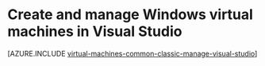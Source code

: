 <properties
    pageTitle="Create and manage Windows VMs in Visual Studio | Azure"
    description="Learn to use Visual Studio to create and manage Azure VMs running Windows"
    services="visual-studio-online,virtual-machines-windows"
    documentationcenter="na"
    author="TomArcher"
    manager="timlt"
    editor="" />
<tags
    ms.assetid="54232365-34dd-42e0-a65f-8de62735d09b"
    ms.service="virtual-machines-windows"
    ms.devlang="multiple"
    ms.topic="article"
    ms.tgt_pltfrm="vm-windows"
    ms.workload="na"
    ms.date="08/15/2016"
    wacn.date=""
    ms.author="tarcher" />

# Create and manage Windows virtual machines in Visual Studio
[AZURE.INCLUDE [virtual-machines-common-classic-manage-visual-studio](../../includes/virtual-machines-common-classic-manage-visual-studio.md)]

